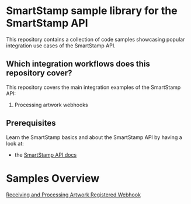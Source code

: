 # SmartStamp sample library for the SmartStamp API

This repository contains a collection of code samples showcasing popular integration use cases of the SmartStamp API.

## Which integration workflows does this repository cover?

This repository covers the main integration examples of the SmartStamp API:
1. Processing artwork webhooks

## Prerequisites

Learn the SmartStamp basics and about the SmartStamp API by having a look at:
- the [SmartStamp API docs](https://smartstamp-api-docs-prod.firebaseapp.com/)

# Samples Overview

[Receiving and Processing Artwork Registered Webhook](./webhook-artwork-registered/)
